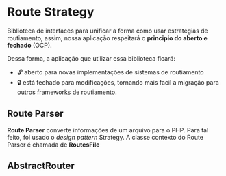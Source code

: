 # Route Strategy
Biblioteca de interfaces para unificar a forma como usar estrategias de routiamento, assim, nossa aplicação respeitará o **principio do aberto e fechado** (OCP).

Dessa forma, a aplicação que utilizar essa biblioteca ficará:
- 🔓 aberto para novas implementações de sistemas de routiamento
- 🔒 está fechado para modificações, tornando mais facil a migração para outros frameworks de routiamento.

## Route Parser
**Route Parser** converte informações de um arquivo para o PHP. Para tal feito, foi usado o _design pattern_ Strategy.
A classe contexto do Route Parser é chamada de **RoutesFile**

## AbstractRouter
